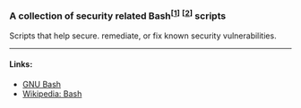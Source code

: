 ### A collection of security related Bash<sup>[[1]]</sup> <sup>[[2]]</sup> scripts
Scripts that help secure. remediate, or fix known security vulnerabilities.  



---
#### Links:
- [GNU Bash][1]
- [Wikipedia: Bash][2]

[1]:<https://www.gnu.org/software/bash/>
[2]:https://en.wikipedia.org/wiki/Bash_(Unix_shell)
